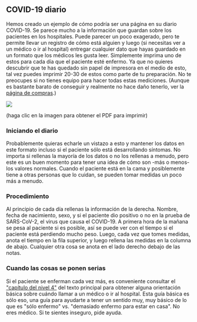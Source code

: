 ## COVID-19 diario

Hemos creado un ejemplo de cómo podría ser una página en su diario COVID-19. Se parece mucho a la información que guardan sobre los pacientes en los hospitales. Puede parecer un poco exagerado, pero te permite llevar un registro de cómo está alguien y luego (si necesitas ver a un médico o ir al hospital) entregar cualquier dato que hayas guardado en un formato que los médicos les gusta leer. Simplemente imprima uno de estos para cada día que el paciente esté enfermo. Ya que no quieres descubrir que te has quedado sin papel de impresora en el medio de esto, tal vez puedes imprimir 20-30 de estos como parte de tu preparación. No te preocupes si no tienes equipo para hacer todas estas mediciones. (Aunque es bastante barato de conseguir y realmente no hace daño tenerlo, ver la [página de compras](/compras).)

<a href="/images/covid-diary.pdf"><img style="border: 2px negro sólido; gota-sombra(16px 16px 10px negro)" src="/images/covid-diary.png"></a>

(haga clic en la imagen para obtener el PDF para imprimir)

### Iniciando el diario

Probablemente quieras echarle un vistazo a esto y mantener los datos en este formato incluso si el paciente sólo está desarrollando síntomas. No importa si rellenas la mayoría de los datos o no los rellenas a menudo, pero este es un buen momento para tener una idea de cómo son -más o menos- los valores normales. Cuando el paciente está en la cama y posiblemente tiene a otras personas que lo cuidan, se pueden tomar medidas un poco más a menudo.

### Procedimiento

Al principio de cada día rellenas la información de la derecha. Nombre, fecha de nacimiento, sexo, y si el paciente dio positivo o no en la prueba de SARS-CoV-2, el virus que causa el COVID-19. A primera hora de la mañana se pesa al paciente si es posible, así se puede ver con el tiempo si el paciente está perdiendo mucho peso. Luego, cada vez que tomes medidas, anota el tiempo en la fila superior, y luego rellena las medidas en la columna de abajo. Cualquier otra cosa se anota en el lado derecho debajo de las notas. 

### Cuando las cosas se ponen serias

Si el paciente se enferman cada vez más, es conveniente consultar el ["capítulo del nivel 4"](/#level-4--proffesionals-take-over) del texto principal para obtener alguna orientación básica sobre cuándo llamar a un médico o ir al hospital. Esta guía básica es sólo eso, una guía para ayudarte a tener un sentido muy, muy básico de lo que es "sólo enfermo" vs. "demasiado enfermo para estar en casa". No eres médico. Si te sientes inseguro, pide ayuda.
